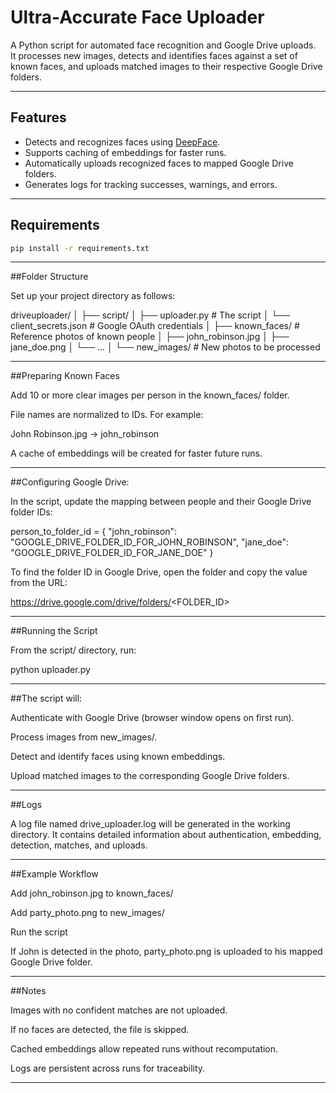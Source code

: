 # Ultra-Accurate Face Uploader

A Python script for automated face recognition and Google Drive uploads.  
It processes new images, detects and identifies faces against a set of known faces, and uploads matched images to their respective Google Drive folders.

---

## Features

- Detects and recognizes faces using [DeepFace](https://github.com/serengil/deepface).
- Supports caching of embeddings for faster runs.
- Automatically uploads recognized faces to mapped Google Drive folders.
- Generates logs for tracking successes, warnings, and errors.

---

## Requirements

```bash
pip install -r requirements.txt
```

--------------------------------------------------------------------------------

##Folder Structure

Set up your project directory as follows:

driveuploader/
│
├── script/
│   ├── uploader.py              # The script
│   └── client_secrets.json      # Google OAuth credentials
│
├── known_faces/                 # Reference photos of known people
│   ├── john_robinson.jpg
│   ├── jane_doe.png
│   └── ...
│
└── new_images/                  # New photos to be processed

--------------------------------------------------------------------------------

##Preparing Known Faces

Add 10 or more clear images per person in the known_faces/ folder.

File names are normalized to IDs. For example:

John Robinson.jpg → john_robinson

A cache of embeddings will be created for faster future runs.

--------------------------------------------------------------------------------

##Configuring Google Drive:

In the script, update the mapping between people and their Google Drive folder IDs:

person_to_folder_id = {
    "john_robinson": "GOOGLE_DRIVE_FOLDER_ID_FOR_JOHN_ROBINSON",
    "jane_doe": "GOOGLE_DRIVE_FOLDER_ID_FOR_JANE_DOE"
}


To find the folder ID in Google Drive, open the folder and copy the value from the URL:

https://drive.google.com/drive/folders/<FOLDER_ID>

--------------------------------------------------------------------------------

##Running the Script

From the script/ directory, run:

python uploader.py

--------------------------------------------------------------------------------

##The script will:

Authenticate with Google Drive (browser window opens on first run).

Process images from new_images/.

Detect and identify faces using known embeddings.

Upload matched images to the corresponding Google Drive folders.

--------------------------------------------------------------------------------

##Logs

A log file named drive_uploader.log will be generated in the working directory.
It contains detailed information about authentication, embedding, detection, matches, and uploads.

--------------------------------------------------------------------------------

##Example Workflow

Add john_robinson.jpg to known_faces/

Add party_photo.png to new_images/

Run the script

If John is detected in the photo, party_photo.png is uploaded to his mapped Google Drive folder.

--------------------------------------------------------------------------------

##Notes

Images with no confident matches are not uploaded.

If no faces are detected, the file is skipped.

Cached embeddings allow repeated runs without recomputation.

Logs are persistent across runs for traceability.

_________________________________________________________________________________
